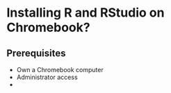 # Installing R and RStudio on Chromebook?

## Prerequisites

* Own a Chromebook computer
* Administrator access
* 
